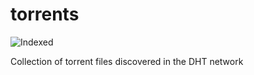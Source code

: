 torrents 
========
![Indexed](https://img.shields.io/badge/indexed-148342-blue)

Collection of torrent files discovered in the DHT network
